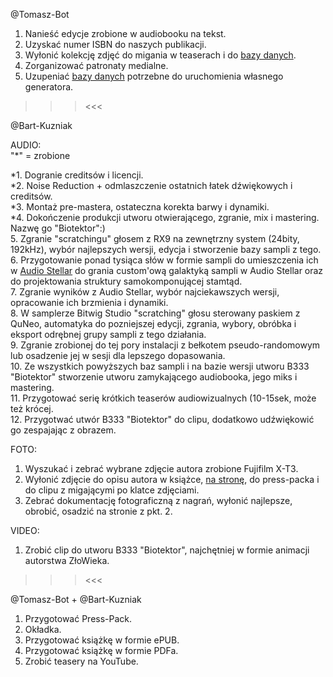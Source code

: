 @Tomasz-Bot
1. Nanieść edycje zrobione w audiobooku na tekst.
2. Uzyskać numer ISBN do naszych publikacji.
3. Wyłonić kolekcję zdjęć do migania w teaserach i do [bazy danych](https://github.com/Tomasz-Bot/Biotektor/blob/main/okladka/linki-do-wzorcow.md).
4. Zorganizować patronaty medialne.
5. Uzupeniać [bazy danych](https://github.com/Tomasz-Bot/Biotektor/blob/main/okladka/linki-do-wzorcow.md) potrzebne do uruchomienia własnego generatora.

>>><<<

@Bart-Kuzniak

AUDIO:</br>
"*" = zrobione</br>

*1. Dogranie creditsów i licencji. </br>
*2. Noise Reduction + odmlaszczenie ostatnich łatek dźwiękowych i creditsów.</br>
*3. Montaż pre-mastera, ostateczna korekta barwy i dynamiki.</br>
*4. Dokończenie produkcji utworu otwierającego, zgranie, mix i mastering. Nazwę go "Biotektor":)</br>
5. Zgranie "scratchingu" głosem z RX9 na zewnętrzny system (24bity, 192kHz), wybór najlepszych wersji, edycja i stworzenie bazy sampli z tego.</br>
6. Przygotowanie ponad tysiąca słów w formie sampli do umieszczenia ich w [Audio Stellar](https://audiostellar.xyz/) do grania custom'ową galaktyką sampli w Audio Stellar oraz do projektowania struktury samokomponującej stamtąd.</br>
7. Zgranie wyników z Audio Stellar, wybór najciekawszych wersji, opracowanie ich brzmienia i dynamiki.</br>
8. W samplerze Bitwig Studio "scratching" głosu sterowany paskiem z QuNeo, automatyka do pozniejszej edycji, zgrania, wybory, obróbka i eksport odrębnej grupy sampli z tego działania.</br>
9. Zgranie zrobionej do tej pory instalacji z bełkotem pseudo-randomowym lub osadzenie jej w sesji dla lepszego dopasowania.</br>
10. Ze wszystkich powyższych baz sampli i na bazie wersji utworu B333 "Biotektor" stworzenie utworu zamykającego audiobooka, jego miks i mastering.</br>
11. Przygotować serię krótkich teaserów audiowizualnych (10-15sek, może też krócej.</br>
12. Przygotwać utwór B333 "Biotektor" do clipu, dodatkowo udźwiękowić go zespajając z obrazem.</br>

FOTO:
1. Wyszukać i zebrać wybrane zdjęcie autora zrobione Fujifilm X-T3.
2. Wyłonić zdjęcie do opisu autora w książce, [na stronę](https://studio333.net/biotektor/), do press-packa i do clipu z migającymi po klatce zdjęciami.
3. Zebrać dokumentację fotograficzną z nagrań, wyłonić najlepsze, obrobić, osadzić na stronie z pkt. 2.

VIDEO:
1. Zrobić clip do utworu B333 "Biotektor", najchętniej w formie animacji autorstwa ZłoWieka.

>>><<<

@Tomasz-Bot + @Bart-Kuzniak
1. Przygotować Press-Pack.
2. Okładka.
3. Przygotować książkę w formie ePUB.
4. Przygotować książkę w formie PDFa.
5. Zrobić teasery na YouTube.

